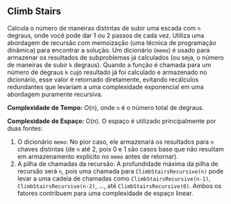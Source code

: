 ## Climb Stairs

Calcula o número de maneiras distintas de subir uma escada com `n` degraus, onde você pode dar 1 ou 2 passos de cada vez. Utiliza uma abordagem de recursão com memoização (uma técnica de programação dinâmica) para encontrar a solução. Um dicionário (`memo`) é usado para armazenar os resultados de subproblemas já calculados (ou seja, o número de maneiras de subir `k` degraus). Quando a função é chamada para um número de degraus `k` cujo resultado já foi calculado e armazenado no dicionário, esse valor é retornado diretamente, evitando recálculos redundantes que levariam a uma complexidade exponencial em uma abordagem puramente recursiva.

**Complexidade de Tempo:** O(n), onde `n` é o número total de degraus.

**Complexidade de Espaço:** O(n).
O espaço é utilizado principalmente por duas fontes:

1.  O dicionário `memo`: No pior caso, ele armazenará os resultados para `n` chaves distintas (de `n` até 2, pois 0 e 1 são casos base que não resultam em armazenamento explícito no `memo` antes de retornar).
2.  A pilha de chamadas da recursão: A profundidade máxima da pilha de recursão será `n`, pois uma chamada para `ClimbStairsRecursive(n)` pode levar a uma cadeia de chamadas como `ClimbStairsRecursive(n-1)`, `ClimbStairsRecursive(n-2)`, ..., até `ClimbStairsRecursive(0)`.
    Ambos os fatores contribuem para uma complexidade de espaço linear.
